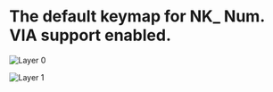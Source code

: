 # The default keymap for NK_ Num. VIA support enabled.

![Layer 0](https://i.imgur.com/CoMteJW.png)

![Layer 1](https://i.imgur.com/LbIPiJj.png)
